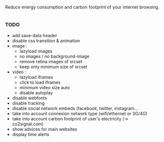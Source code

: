 Reduce energy consumption and carbon footprint of your internet browsing.
# 
# 
# 
# 

### TODO
- add save-data header
- disable css transition & animation
- image : 
    + lazyload images
    + no images / no background-image
    + remove retina images of srcset
    + keep only minimum size of srcset
- video :
    + lazyload iframes
    + click to load iframes
    + minimum video size auto
    + disable autoplay
- disable webfonts
- disable tracking
- disable social network embeds (facebook, twitter, instagram...
- take into account connexion network type (wifi/ethernet or 3G/4G)
- take into account carbon footprint of user's electricity (-> co2signal.com)
- show advices for main websites
- display time alerts